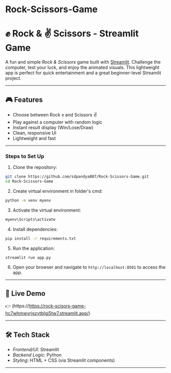 # Rock-Scissors-Game
# ✊ Rock & ✌ Scissors - Streamlit Game

A fun and simple *Rock & Scissors* game built with [Streamlit](https://streamlit.io/). Challenge the computer, test your luck, and enjoy the animated visuals. This lightweight app is perfect for quick entertainment and a great beginner-level Streamlit project.

---

## 🎮 Features

- Choose between Rock ✊ and Scissors ✌
- Play against a computer with random logic
- Instant result display (Win/Lose/Draw)
- Clean, responsive UI
- Lightweight and fast

---

### Steps to Set Up
1. Clone the repository:
  ```bash
  git clone https://github.com/sdpandya007/Rock-Scissors-Game.git
  cd Rock-Scissors-Game
  ```
2. Create virtual environment in folder's cmd:
  ```bash
  python -m venv myenv
  ```
3. Activate the virtual environment:
  ```bash
  myenv\Scripts\activate
  ``` 
4. Install dependencies:
  ```bash
  pip install -r requirements.txt
  ```
5. Run the application:
  ```bash
  streamlit run app.py
  ```
6. Open your browser and navigate to `http://localhost:8501` to access the app.

---

## 🚀 Live Demo

👉 (https://https://rock-scisors-game-hc7whmwvrjszytblgj5tw7.streamlit.app/)

---

## 🛠 Tech Stack

- *Frontend/UI*: Streamlit
- *Backend Logic*: Python
- *Styling*: HTML + CSS (via Streamlit components)

---
